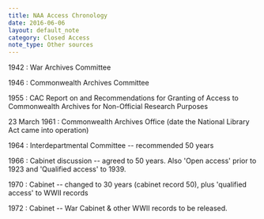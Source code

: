 ```yaml
---
title: NAA Access Chronology
date: 2016-06-06
layout: default_note
category: Closed Access
note_type: Other sources
---
```


1942
: War Archives Committee

1946
: Commonwealth Archives Committee

1955
: CAC Report on and Recommendations for Granting of Access to Commonwealth Archives for Non-Official Research Purposes


23 March 1961
: Commonwealth Archives Office (date the National Library Act came into operation)


1964
: Interdepartmental Committee -- recommended 50 years

1966
: Cabinet discussion -- agreed to 50 years. Also 'Open access' prior to 1923 and 'Qualified access' to 1939.


1970
: Cabinet -- changed to 30 years (cabinet record 50), plus 'qualified access' to WWII records

1972
: Cabinet -- War Cabinet & other WWII records to be released.
 

